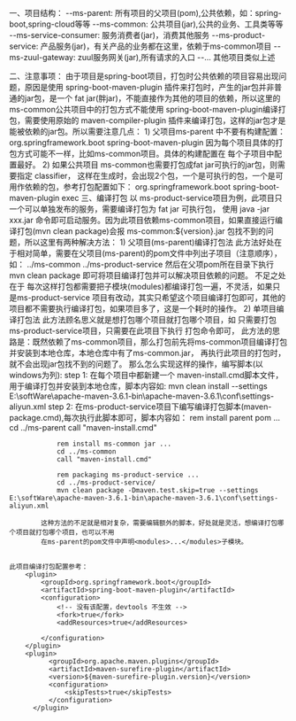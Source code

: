 一、项目结构：
	--ms-parent: 所有项目的父项目(pom),公共依赖，如：spring-boot,spring-cloud等等
	--ms-common: 公共项目(jar),公共的业务、工具类等等
	--ms-service-consumer: 服务消费者(jar)，消费其他服务
	--ms-product-service: 产品服务(jar)，有关产品的业务都在这里，依赖于ms-common项目
	--ms-zuul-gateway: zuul服务网关(jar),所有请求的入口
	--... 其他项目类似上述

二、注意事项：
	由于项目是spring-boot项目，打包时公共依赖的项目容易出现问题，原因是使用 spring-boot-maven-plugin
插件来打包时，产生的jar包并非普通的jar包，是一个 fat jar(胖jar)，不能直接作为其他的项目的依赖，所以这里的 
ms-common公共项目中的打包方式不能使用 spring-boot-maven-plugin编译打包，需要使用原始的 maven-compiler-plugin 
插件来编译打包，这样的jar包才是能被依赖的jar包。所以需要注意几点：
	1) 父项目ms-parent 中不要有构建配置：
	<build>
        <plugins>
            <plugin>
                <groupId>org.springframework.boot</groupId>
                <artifactId>spring-boot-maven-plugin</artifactId>
            </plugin>
        </plugins>
    </build>
	因为每个项目具体的打包方式可能不一样，比如ms-common项目。具体的构建配置在
	每个子项目中配置最好。
	2) 如果公共项目 ms-common也需要打包成fat jar可执行的jar包，则需要指定 classifier，
	这样在生成时，会出现2个包，一个是可执行的包，一个是可用作依赖的包，参考打包配置如下：
			<plugin>
                <groupId>org.springframework.boot</groupId>
                <artifactId>spring-boot-maven-plugin</artifactId>
                <configuration>
                    <classifier>exec</classifier>
                </configuration>
            </plugin>
三、编译打包
    以 ms-product-service项目为例，此项目只一个可以单独发布的服务，需要编译打包为 fat jar 可执行包，
	使用 java -jar xxx.jar 命令即可启动服务。因为此项目依赖ms-common项目，如果直接运行编译打包(mvn clean package)会报
	ms-common:${version}.jar 包找不到的问题，所以这里有两种解决方法：
	1) 父项目(ms-parent)编译打包法
		此方法好处在于相对简单，需要在父项目(ms-parent)的pom文件中列出子项目（注意顺序），如：
		<modules>
			<module>../ms-common</module>
			<module>../ms-product-service</module>
		</modules>
		然后在父项pom所在目录下执行  mvn clean package 即可将项目编译打包并可以解决项目依赖的问题。
		不足之处在于 每次这样打包都需要把子模块(modules)都编译打包一遍，不灵活，如果只是ms-product-service
		项目有改动，其实只希望这个项目编译打包即可，其他的项目都不需要执行编译打包，如果项目多了，这是一个耗时的操作。
	2) 	单项目编译打包法
		此方法顾名思义就是想打包哪个项目就打包哪个项目，如 只需要打包ms-product-service项目，只需要在此项目下执行 打包命令即可，
		此方法的思路是：既然依赖了ms-common项目，那么打包前先将ms-common项目编译打包并安装到本地仓库，本地仓库中有了ms-common.jar，
		再执行此项目的打包时，就不会出现jar包找不到的问题了。
		那么怎么实现这样的操作，编写脚本(以windows为列):
			step 1: 在每个项目中都新建一个 maven-install.cmd脚本文件，用于编译打包并安装到本地仓库，脚本内容如:
				mvn clean install --settings E:\softWare\apache-maven-3.6.1-bin\apache-maven-3.6.1\conf\settings-aliyun.xml
			step 2: 在ms-product-service项目下编写编译打包脚本(maven-package.cmd),每次执行此脚本即可，脚本内容如：
				rem install parent pom ...
				cd ../ms-parent
				call "maven-install.cmd"

				rem install ms-common jar ...
				cd ../ms-common
				call "maven-install.cmd"

				rem packaging ms-product-service ...
				cd ../ms-product-service/
				mvn clean package -Dmaven.test.skip=true --settings E:\softWare\apache-maven-3.6.1-bin\apache-maven-3.6.1\conf\settings-aliyun.xml
			
			这种方法的不足就是相对复杂，需要编辑额外的脚本，好处就是灵活，想编译打包哪个项目就打包哪个项目，也可以不用
			在ms-parent的pom文件中声明<modules>...</modules>子模块。
	
	
	此项目编译打包配置参考：
		<plugin>
            <groupId>org.springframework.boot</groupId>
            <artifactId>spring-boot-maven-plugin</artifactId>
            <configuration>
                <!-- 没有该配置，devtools 不生效 -->
                <fork>true</fork>
                <addResources>true</addResources>

            </configuration>
        </plugin>
        <plugin>
              <groupId>org.apache.maven.plugins</groupId>
              <artifactId>maven-surefire-plugin</artifactId>
              <version>${maven-surefire-plugin.version}</version>
              <configuration>
                  <skipTests>true</skipTests>
              </configuration>
          </plugin>
	
	
	
	
	
	
	
	
	
	
	
	
	
	
	
	
	
	
	
	
	
	
	
	
	
	
	
	
	
	
	
	
